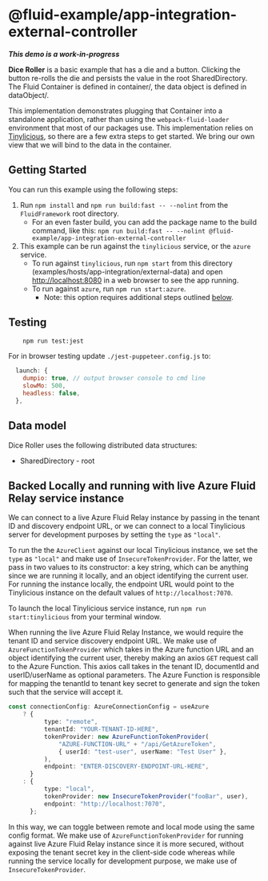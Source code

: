 # @fluid-example/app-integration-external-controller

**_This demo is a work-in-progress_**

**Dice Roller** is a basic example that has a die and a button. Clicking the button re-rolls the die and persists
the value in the root SharedDirectory. The Fluid Container is defined in container/, the data object is defined in dataObject/.

This implementation demonstrates plugging that Container into a standalone application, rather than using the
`webpack-fluid-loader` environment that most of our packages use. This implementation relies on
[Tinylicious](/server/tinylicious), so there are a few extra steps to get started. We bring our own view that we will
bind to the data in the container.

## Getting Started

You can run this example using the following steps:

1. Run `npm install` and `npm run build:fast -- --nolint` from the `FluidFramework` root directory.
    - For an even faster build, you can add the package name to the build command, like this:
      `npm run build:fast -- --nolint @fluid-example/app-integration-external-controller`
1. This example can be run against the `tinylicious` service, or the `azure` service.
    - To run against `tinylicious`, run `npm start` from this directory (examples/hosts/app-integration/external-data) and open <http://localhost:8080> in a web browser to see the app running.
    - To run against `azure`, run `npm run start:azure`.
        - Note: this option requires additional steps outlined [below](#backed-locally-and-running-with-live-azure-fluid-relay-service-instance).

## Testing

```bash
    npm run test:jest
```

For in browser testing update `./jest-puppeteer.config.js` to:

```javascript
  launch: {
    dumpio: true, // output browser console to cmd line
    slowMo: 500,
    headless: false,
  },
```

## Data model

Dice Roller uses the following distributed data structures:

-   SharedDirectory - root

## Backed Locally and running with live Azure Fluid Relay service instance

We can connect to a live Azure Fluid Relay instance by passing in the tenant ID and discovery endpoint URL, or we can connect to a local Tinylicious server for development purposes by setting the `type` as `"local"`.

To run the the `AzureClient` against our local Tinylicious instance, we set the `type` as `"local"` and make use of
`InsecureTokenProvider`. For the latter, we pass in two values to its constructor: a key string, which can be anything
since we are running it locally, and an object identifying the current user. For running the instance locally,
the endpoint URL would point to the Tinylicious instance on the default values of `http://localhost:7070`.

To launch the local Tinylicious service instance, run `npm run start:tinylicious` from your terminal window.

When running the live Azure Fluid Relay Instance, we would require the tenant ID and service discovery endpoint URL. We make use of
`AzureFunctionTokenProvider` which takes in the Azure function URL and an object identifying the current user, thereby
making an axios `GET` request call to the Azure Function. This axios call takes in the tenant ID, documentId and
userID/userName as optional parameters. The Azure Function is responsible for mapping the tenantId to tenant key secret
to generate and sign the token such that the service will accept it.

```typescript
const connectionConfig: AzureConnectionConfig = useAzure
    ? {
          type: "remote",
          tenantId: "YOUR-TENANT-ID-HERE",
          tokenProvider: new AzureFunctionTokenProvider(
              "AZURE-FUNCTION-URL" + "/api/GetAzureToken",
              { userId: "test-user", userName: "Test User" },
          ),
          endpoint: "ENTER-DISCOVERY-ENDPOINT-URL-HERE",
      }
    : {
          type: "local",
          tokenProvider: new InsecureTokenProvider("fooBar", user),
          endpoint: "http://localhost:7070",
      };
```

In this way, we can toggle between remote and local mode using the same config format. We make use of
`AzureFunctionTokenProvider` for running against live Azure Fluid Relay instance since it is more secured, without exposing the tenant
secret key in the client-side code whereas while running the service locally for development purpose, we make use of `InsecureTokenProvider`.
